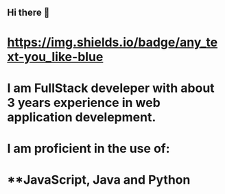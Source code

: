 ## Hi there 👋
#  https://img.shields.io/badge/any_text-you_like-blue
#  I am FullStack develeper with about 3 years experience in web application develepment.
#  I am proficient in the use of:
#  **JavaScript, Java and Python

